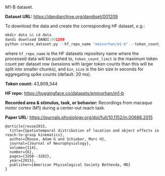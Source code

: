 M1-B dataset. 

**Dataset URL:** https://dandiarchive.org/dandiset/001209

To download the data and create the corresponding HF dataset, *e.g.*:
```python
mkdir data && cd data
dandi download DANDI:001209
python create_dataset.py --hf_repo_name "eminorhan/m1-b" --token_count_limit 10_000_000 --bin_size 0.02
```
where `hf_repo_name` is the HF datasets repository name where the processed data will be pushed to, `token_count_limit` is the maximum token count per dataset row (sessions with larger token counts than this will be split into smaller chunks), and `bin_size` is the bin size in seconds for aggregating spike counts (default: 20 ms).

**Token count:** 43,809,344

**HF repo:** https://huggingface.co/datasets/eminorhan/m1-b

**Recorded area & stimulus, task, or behavior:** Recordings from macaque motor cortex (M1) during a center-out reach task.

**Paper URL:** https://journals.physiology.org/doi/full/10.1152/jn.00686.2015

```
@article{rouse2015,
  title={Spatiotemporal distribution of location and object effects in reach-to-grasp kinematics},
  author={Rouse, Adam G and Schieber, Marc H},
  journal={Journal of Neurophysiology},
  volume={114},
  number={6},
  pages={3268--3282},
  year={2015},
  publisher={American Physiological Society Bethesda, MD}
}
```